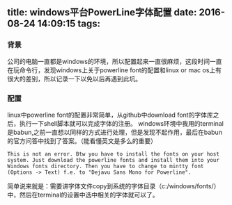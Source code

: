 title: windows平台PowerLine字体配置
date: 2016-08-24 14:09:15
tags:
---

### 背景
公司的电脑一直都是windows的环境，所以配置起来一直很麻烦，这段时间一直在玩命令行，发现windows上关于powerline font的配置和linux or mac os上有很大的差别，所以记录一下以免以后再遇到此坑。

### 配置
linux中powerline font的配置非常简单，从github中download font的字体库之后，执行一下shell脚本就可以完成字体的注册。
windows环境中我用的terminal是babun,之前一直想以同样的方式进行处理，但是发现不起作用，最后在babun的官方问答中找到了答案。（能看懂英文是多么的重要）

```
This is not an error. Btw you have to install the fonts on your host system. Just download the powerline fonts and install them into your Windows fonts directory. Then you have to change to mintty font (Options -> Text) f.e. to "Dejavu Sans Mono for Powerline".
```

简单说来就是：需要讲字体文件copy到系统的字体目录（c:/windows/fonts/）中，然后在terminal的设置中选中相关的字体就可以了。

